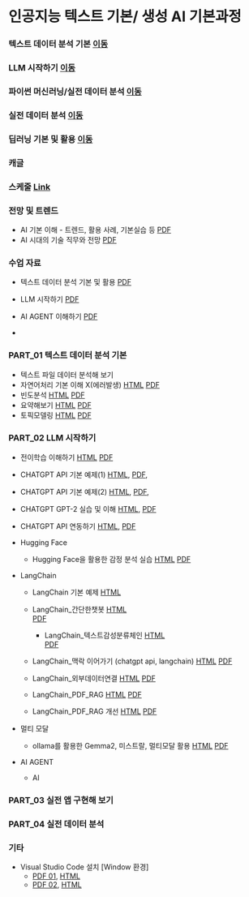 # 인공지능 텍스트 기본/ 생성 AI 기본과정

### 텍스트 데이터 분석 기본 [이동](#PART_01-파이썬-기본-및-실전-프로그래밍)
### LLM 시작하기 [이동](#PART_02-파이썬-기본-라이브러리)
### 파이썬 머신러닝/실전 데이터 분석 [이동](#PART_03-파이썬-머신러닝_실전-데이터-분석)
### 실전 데이터 분석  [이동](#PART_04-실전-데이터-분석)
### 딥러닝 기본 및 활용  [이동](#PART_05-딥러닝-기본-및-활용)
### 캐글

### 스케줄 [Link](./AI_Project_Goorm_Schedule_Daniel_01.pdf)


### 전망 및 트렌드
 * AI 기본 이해 - 트렌드, 활용 사례, 기본실습 등 [PDF](https://ldjwj.github.io/CHATGPT_AI_CLASS/AI트렌드및활용사례_V12_2506_Last.pdf)
 * AI 시대의 기술 직무와 전망 [PDF](https://ldjwj.github.io/CHATGPT_AI_CLASS/00_AI와기술분야의신흥직업들.pdf)

### 수업 자료
 * 텍스트 데이터 분석 기본 및 활용 [PDF](https://ldjwj.github.io/CLASS_PY_LIB_LEVELUP/00_텍스트데이터분석기본및활용_V10.pdf)
 * LLM 시작하기 [PDF](https://ldjwj.github.io/CHATGPT_AI_CLASS/LLM시작하기_V11_PDF.pdf)
 * AI AGENT 이해하기 [PDF](https://ldjwj.github.io/CHATGPT_AI_CLASS/08_AI_에이전트의_기본소개.pdf)

 * 
### PART_01 텍스트 데이터 분석 기본
 * 텍스트 파일 데이터 분석해 보기
  * 자연어처리 기본 이해 X(에러발생) [HTML](https://ldjwj.github.io/CHATGPT_AI_CLASS/01_TextPre_V10.html) [PDF](https://ldjwj.github.io/CHATGPT_AI_CLASS/01_TextPre_V10.pdf)
  * 빈도분석    [HTML](https://ldjwj.github.io/CLASS_PY_LIB_LEVELUP/06_DATA_ANALYSIS/텍스트데이터분석1_빈도분석_wc_V112.html)   [PDF](https://ldjwj.github.io/CLASS_PY_LIB_LEVELUP/06_DATA_ANALYSIS/텍스트데이터분석1_빈도분석_wc_V112.pdf)
  * 요약해보기   [HTML](https://ldjwj.github.io/CLASS_PY_LIB_LEVELUP/06_DATA_ANALYSIS/텍스트데이터분석2_요약_wc_V112.html)     [PDF](https://ldjwj.github.io/CLASS_PY_LIB_LEVELUP/06_DATA_ANALYSIS/텍스트데이터분석2_요약_wc_V12.pdf)
  * 토픽모델링   [HTML](https://ldjwj.github.io/CLASS_PY_LIB_LEVELUP/06_DATA_ANALYSIS/텍스트데이터분석3_토픽모델링_wc_V112.html) [PDF](https://ldjwj.github.io/CLASS_PY_LIB_LEVELUP/06_DATA_ANALYSIS/텍스트데이터분석3_토픽모델링_wc_V12.pdf)


### PART_02 LLM 시작하기
 * 전이학습 이해하기 [HTML](https://ldjwj.github.io/CHATGPT_AI_CLASS/03_전이학습_V10.html) [PDF](https://ldjwj.github.io/CHATGPT_AI_CLASS/03_전이학습_V10.pdf)

 
  * CHATGPT API 기본 예제(1) [HTML](https://ldjwj.github.io/CHATGPT_AI_CLASS/04_CHATGPTAPI_BASIC02_API시작하기_wc_v10_2504.html), [PDF](https://ldjwj.github.io/CHATGPT_AI_CLASS/04_CHATGPTAPI_BASIC02_API시작하기_wc_v10_2504.pdf), 
   * CHATGPT API 기본 예제(2) [HTML](https://ldjwj.github.io/CHATGPT_AI_CLASS/04_ChatGPTAPI_BASIC_V11.html), [PDF](https://ldjwj.github.io/CHATGPT_AI_CLASS/04_ChatGPTAPI_BASIC_V11.pdf), 
   * CHATGPT GPT-2 실습 및 이해 [HTML](https://ldjwj.github.io/CHATGPT_AI_CLASS/03_GPT2_Pratice_wc_v10.html), [PDF](https://ldjwj.github.io/CHATGPT_AI_CLASS/03_GPT3_Pratice_v10_Colab.pdf) 
   * CHATGPT API 연동하기 [HTML](https://ldjwj.github.io/CHATGPT_AI_CLASS/04_ChatGPTAPI_BASIC_V10.html), [PDF](https://ldjwj.github.io/CHATGPT_AI_CLASS/04_ChatGPTAPI_BASIC_V10.pdf) 
 
 * Hugging Face
   * Hugging Face을 활용한 감정 분석 실습 [HTML](https://ldjwj.github.io/CHATGPT_AI_CLASS/05_HuggingFace_Basic_V11.html) [PDF](https://ldjwj.github.io/CHATGPT_AI_CLASS/05_HuggingFace_Basic_V11.pdf)


 * LangChain
    * LangChain 기본 예제 [HTML](https://ldjwj.github.io/CHATGPT_AI_CLASS/LangChain/01_LangChain_Start_V10.html) 
    * LangChain_간단한챗봇 [HTML](https://ldjwj.github.io/CHATGPT_AI_CLASS/LangChain/01_LangChain_간단한챗봇_V10_2411.html)  
    [PDF](https://ldjwj.github.io/CHATGPT_AI_CLASS/LangChain/01_LangChain_간단한챗봇_V10_2411.pdf)
	  * LangChain_텍스트감성분류체인 [HTML](https://ldjwj.github.io/CHATGPT_AI_CLASS/LangChain/02_LangChain_TextClassfication_V10.html)  
    [PDF](https://ldjwj.github.io/CHATGPT_AI_CLASS/LangChain/02_LangChain_TextClassfication_V10.pdf)
    * LangChain_맥락 이어가기 (chatgpt api, langchain) [HTML](https://ldjwj.github.io/CHATGPT_AI_CLASS/LangChain/03_LangChain_맥락이어가기_local_V10_2411.html) 
    [PDF](https://ldjwj.github.io/CHATGPT_AI_CLASS/LangChain/03_LangChain_맥락이어가기_local_V10_2411.pdf)
    * LangChain_외부데이터연결 [HTML](https://ldjwj.github.io/CHATGPT_AI_CLASS/LangChain/04_LangChain_외부데이터연결_local_V10_2411.html) 
    [PDF](https://ldjwj.github.io/CHATGPT_AI_CLASS/LangChain/04_LangChain_외부데이터연결_local_V10_2411.pdf)

	* LangChain_PDF_RAG [HTML](https://ldjwj.github.io/CHATGPT_AI_CLASS/LangChain/05_LangChain_PDF_RAG_V10.html)  [PDF](https://ldjwj.github.io/CHATGPT_AI_CLASS/LangChain/05_LangChain_PDF_RAG_V10.pdf)
	* LangChain_PDF_RAG 개선 [HTML](https://ldjwj.github.io/CHATGPT_AI_CLASS/LangChain/06_LangChain_PDF_RAG2_V10.html)  [PDF](https://ldjwj.github.io/CHATGPT_AI_CLASS/LangChain/05_LangChain_PDF_RAG_V10.pdf)

 * 멀티 모달
   * ollama를 활용한 Gemma2, 미스트랄, 멀티모달 활용 [HTML](https://ldjwj.github.io/CHATGPT_AI_CLASS/LangChain/07_ollama_start_V11_2411.html) [PDF](https://ldjwj.github.io/CHATGPT_AI_CLASS/LangChain/07_ollama_start_V11_2411.pdf)
  
 * AI AGENT
   * AI

### PART_03 실전 앱 구현해 보기

### PART_04 실전 데이터 분석 
   
### 기타
 * Visual Studio Code 설치 [Window 환경]
   * [PDF 01](./01_START/01_[Window]01_visual_studio_code.pdf), [HTML](https://ldjwj.github.io/CLASS_PY_LIB_LEVELUP/01_START/03_[Window]01_visual_studio_code설치.html)
   * [PDF 02](./01_START/01_[Window]02_visual_studio_code(2).pdf), [HTML](https://ldjwj.github.io/CLASS_PY_LIB_LEVELUP/01_START/03_[Window]02_visual_studio_code설치(2).html)
